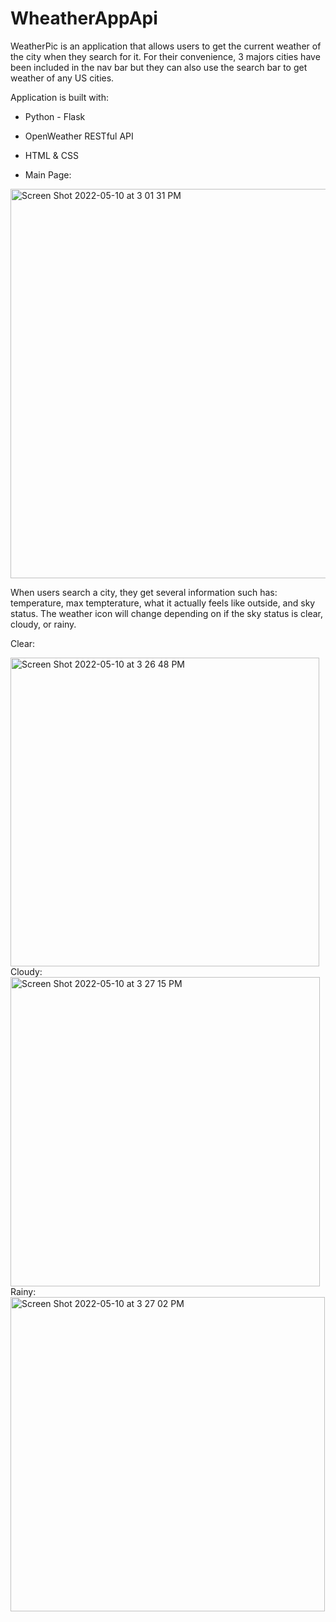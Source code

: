 # WheatherAppApi

WeatherPic is an application that allows users to get the current weather of the city when they search for it. 
For their convenience, 3 majors cities have been included in the nav bar but they can also use the search bar to get weather of any US cities. 

Application is built with:
- Python - Flask
- OpenWeather RESTful API 
- HTML & CSS

- Main Page:
<img width="623" alt="Screen Shot 2022-05-10 at 3 01 31 PM" src="https://user-images.githubusercontent.com/31575741/167703451-f32745e2-7ce0-4f8f-af7c-bf94166a92d9.png">


When users search a city, they get several information such has: temperature, max tempterature, what it actually feels like outside, and sky status. 
The weather icon will change depending on if the sky status is clear, cloudy, or rainy. 

Clear:

<img width="494" alt="Screen Shot 2022-05-10 at 3 26 48 PM" src="https://user-images.githubusercontent.com/31575741/167706922-27b0625d-75ad-4c19-b073-e1babc6be316.png">

<br>
Cloudy:

<img width="495" alt="Screen Shot 2022-05-10 at 3 27 15 PM" src="https://user-images.githubusercontent.com/31575741/167706975-22ea6858-0c46-4e04-8038-b4355701ec7b.png">
<br>
Rainy:

<img width="503" alt="Screen Shot 2022-05-10 at 3 27 02 PM" src="https://user-images.githubusercontent.com/31575741/167707067-570d20a7-1f81-4447-a707-30d3bbe62c51.png">
